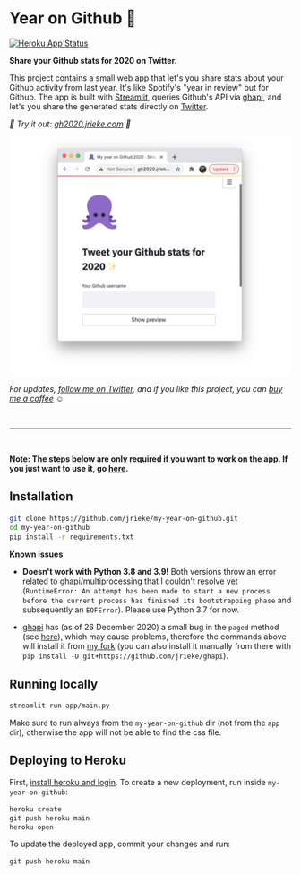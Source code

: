 # Year on Github 🐙

[![Heroku App Status](http://heroku-shields.herokuapp.com/year-on-github)](http://gh2020.jrieke.com)

**Share your Github stats for 2020 on Twitter.**

This project contains a small web app that let's you share stats about your Github 
activity from last year. It's like Spotify's "year in review" but for Github. The app 
is built with [Streamlit](https://www.streamlit.io/), queries Github's API via 
[ghapi](https://ghapi.fast.ai/), and let's you share the generated stats directly on 
[Twitter](https://twitter.com/).

*🚀 Try it out: [gh2020.jrieke.com](http://gh2020.jrieke.com/) 🚀*

<p align="center">
    <a href="http://gh2020.jrieke.com/"><img src="images/preview.png" width=500></a>
</p>

*For updates, [follow me on Twitter](https://twitter.com/jrieke), and if you like this project, you can [buy me a coffee](https://www.buymeacoffee.com/jrieke) ☺️*

<br>

---

<br>

**Note: The steps below are only required if you want to work on the app. If you just want to use it, go [here](http://gh2020.jrieke.com/).**

## Installation

```bash
git clone https://github.com/jrieke/my-year-on-github.git
cd my-year-on-github
pip install -r requirements.txt
```

**Known issues**

- **Doesn't work with Python 3.8 and 3.9!** Both versions throw an error related to 
  ghapi/multiprocessing that I couldn't resolve yet 
  (`RuntimeError: An attempt has been made to start a new process before the current process has finished its bootstrapping phase` 
  and subsequently an `EOFError`). Please use Python 3.7 for now.

- [ghapi](https://ghapi.fast.ai/) has (as of 26 December 2020) a small bug in the 
  `paged` method (see [here](https://github.com/fastai/ghapi/issues/24)), which may 
  cause problems, therefore the commands above will install it from 
  [my fork](https://github.com/jrieke/ghapi) (you can also install it manually from 
  there with `pip install -U git+https://github.com/jrieke/ghapi`).


## Running locally

```bash
streamlit run app/main.py
```

Make sure to run always from the `my-year-on-github` dir (not from the `app `dir), 
otherwise the app will not be able to find the css file.

## Deploying to Heroku

First, [install heroku and login](https://devcenter.heroku.com/articles/getting-started-with-python#set-up). 
To create a new deployment, run inside `my-year-on-github`:

```
heroku create
git push heroku main
heroku open
```

To update the deployed app, commit your changes and run:

```
git push heroku main
```
